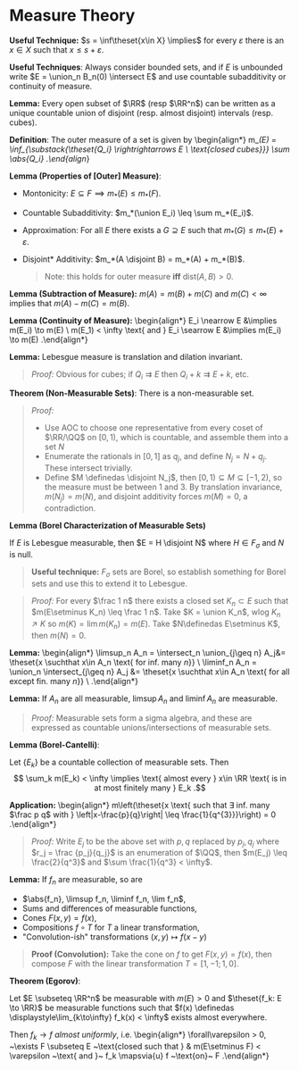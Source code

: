 # Measure Theory

**Useful Technique:**
$s = \inf\theset{x\in X} \implies$ for every $\varepsilon$ there is an $x\in X$ such that $x \leq s + \varepsilon$.

**Useful Techniques**:
Always consider bounded sets, and if $E$ is unbounded write $E = \union_n B_n(0) \intersect E$ and use countable subadditivity or continuity of measure.

**Lemma:**
Every open subset of $\RR$ (resp $\RR^n$) can be written as a unique countable union of disjoint (resp. almost disjoint) intervals (resp. cubes).

**Definition**:
The outer measure of a set is given by
\begin{align*}
m_*(E) = \inf_{\substack{\theset{Q_i} \rightrightarrows E \\ \text{closed cubes}}} \sum \abs{Q_i}
.\end{align*}

**Lemma (Properties of [Outer] Measure)**:

- Montonicity: $E\subseteq F \implies m_*(E) \leq m_*(F)$.
- Countable Subadditivity: $m_*(\union E_i) \leq \sum m_*(E_i)$.
- Approximation: For all $E$ there exists a $G \supseteq E$ such that $m_*(G) \leq m_*(E) + \varepsilon$.
- Disjoint* Additivity: $m_*(A \disjoint B) = m_*(A) + m_*(B)$. 
  
	> Note: this holds for outer measure **iff** $\mathrm{dist}(A, B) > 0$.

**Lemma (Subtraction of Measure):**
$m(A) = m(B) + m(C)$ and $m(C) < \infty$ implies that $m(A) - m(C) = m(B)$.

**Lemma (Continuity of Measure):**
\begin{align*}
E_i \nearrow E &\implies m(E_i) \to m(E) \\
m(E_1) < \infty \text{ and } E_i \searrow E &\implies m(E_i) \to m(E)
.\end{align*}


**Lemma:**
Lebesgue measure is translation and dilation invariant.

> *Proof:* 
> Obvious for cubes; if $Q_i \rightrightarrows E$ then $Q_i + k \rightrightarrows E + k$, etc.

**Theorem (Non-Measurable Sets)**:
There is a non-measurable set.

> *Proof:*
>
> - Use AOC to choose one representative from every coset of $\RR/\QQ$ on $[0, 1)$, which is countable, and assemble them into a set $N$
> - Enumerate the rationals in $[0, 1]$ as $q_j$, and define $N_j = N + q_j$. These intersect trivially.
> - Define $M \definedas \disjoint N_j$, then $[0, 1) \subseteq  M \subseteq [-1, 2)$, so the measure must be between 1 and 3.
> By translation invariance, $m(N_j) = m(N)$, and disjoint additivity forces $m(M) = 0$, a contradiction.

**Lemma (Borel Characterization of Measurable Sets)**

If $E$ is Lebesgue measurable, then $E = H \disjoint N$ where $H \in F_\sigma$ and $N$ is null.

> **Useful technique:** $F_\sigma$ sets are Borel, so establish something for Borel sets and use this to extend it to Lebesgue.

> *Proof:* For every $\frac 1 n$ there exists a closed set $K_n \subset E$ such that $m(E\setminus K_n) \leq \frac 1 n$.
> Take $K = \union K_n$, wlog $K_n \nearrow K$ so $m(K) = \lim m(K_n) = m(E)$.
> Take $N\definedas E\setminus K$, then $m(N) = 0$.

**Lemma:**
\begin{align*}
\limsup_n A_n = \intersect_n \union_{j\geq n} A_j&= \theset{x \suchthat x\in A_n \text{ for inf. many $n$}}  \\
\liminf_n A_n = \union_n \intersect_{j\geq n} A_j &= \theset{x \suchthat x\in A_n \text{ for all except fin. many $n$}}  \\
.\end{align*}

**Lemma:**
If $A_n$ are all measurable, $\limsup A_n$ and $\liminf A_n$ are measurable.

> *Proof:* 
> Measurable sets form a sigma algebra, and these are expressed as countable unions/intersections of measurable sets.

**Lemma (Borel-Cantelli)**:

Let $\{E_k\}$ be a countable collection of measurable sets.
Then
$$
\sum_k m(E_k) < \infty \implies \text{ almost every } x\in \RR \text{ is in at most finitely many } E_k
.$$

**Application:**
\begin{align*}
m\left(\theset{x \text{ such that $\exists$ inf. many $\frac p q$ with } \left|x-\frac{p}{q}\right| \leq \frac{1}{q^{3}}}\right) = 0
.\end{align*}

> *Proof:*
> Write $E_j$ to be the above set with $p, q$ replaced by $p_j, q_j$ where $r_j = \frac {p_j}{q_j}$ is an enumeration of $\QQ$, then $m(E_j) \leq \frac{2}{q^3}$ and $\sum \frac{1}{q^3} < \infty$.

**Lemma:**
If $f_n$ are measurable, so are 

- $\abs{f_n}, \limsup f_n, \liminf f_n, \lim f_n$, 
- Sums and differences of measurable functions, 
- Cones $F(x,y) = f(x)$, 
- Compositions $f\circ T$ for $T$ a linear transformation,
- "Convolution-ish" transformations $(x,y) \mapsto f(x-y)$

> **Proof (Convolution):**
> Take the cone on $f$ to get $F(x, y) = f(x)$, then compose $F$ with the linear transformation $T = [1, -1; 1, 0]$.


**Theorem (Egorov)**:

Let $E \subseteq \RR^n$ be measurable with $m(E) > 0$ and $\theset{f_k: E \to \RR}$ be measurable functions such that $f(x) \definedas \displaystyle\lim_{k\to\infty} f_k(x) < \infty$ exists almost everywhere.

Then $f_k \to f$ *almost uniformly*, i.e.
\begin{align*}
\forall\varepsilon > 0, ~\exists F \subseteq E ~\text{closed such that } &
m(E\setminus F) < \varepsilon ~\text{ and }~ f_k \mapsvia{u}  f ~\text{on}~ F
.\end{align*}